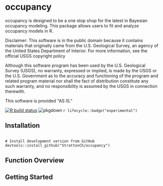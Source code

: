 # occupancy

occupancy is designed to be a one stop shop for the latest in Bayesian occupancy modeling. This package allows users to fit and analyze occupancy models in R. 

Disclaimer: This software is in the public domain because it contains materials that originally came from the U.S. Geological Survey, an agency of the United States Department of Interior. For more information, see the official USGS copyright policy

Although this software program has been used by the U.S. Geological Survey (USGS), no warranty, expressed or implied, is made by the USGS or the U.S. Government as to the accuracy and functioning of the program and related program material nor shall the fact of distribution constitute any such warranty, and no responsibility is assumed by the USGS in connection therewith.

This software is provided "AS IS."

<!-- badges: start -->
[![R build status](https://github.com/StrattonCh/occupancy/workflows/R-CMD-check/badge.svg)](https://github.com/StrattonCh/occupancy/actions)
![pkgdown](https://github.com/StrattonCh/occupancy/workflows/pkgdown/badge.svg)
 `r lifecycle::badge("experimental")`
<!-- badges: end -->

## Installation

 ```{r, eval = FALSE}

# Install development version from GitHub
devtools::install_github("StrattonCh/occupancy")
```

## Function Overview

## Getting Started
